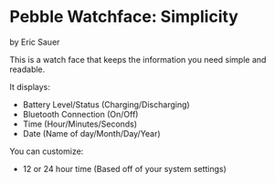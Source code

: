 Pebble Watchface: Simplicity
=================
by Eric Sauer

This is a watch face that keeps the information you need simple and readable.

It displays:
- Battery Level/Status (Charging/Discharging)
- Bluetooth Connection (On/Off)
- Time (Hour/Minutes/Seconds)
- Date (Name of day/Month/Day/Year)

You can customize:
- 12 or 24 hour time (Based off of your system settings)
